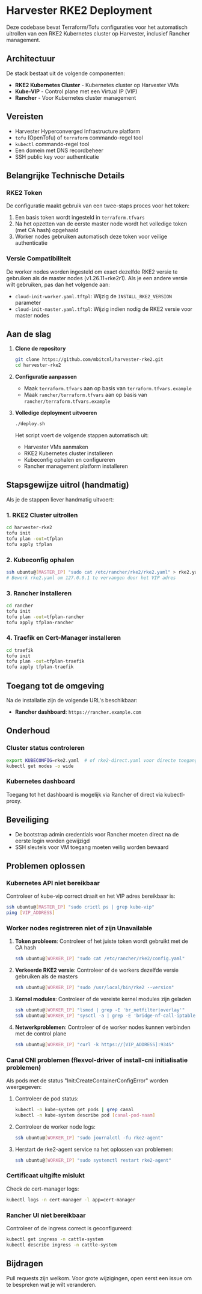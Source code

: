 # Harvester RKE2 Deployment

Deze codebase bevat Terraform/Tofu configuraties voor het automatisch uitrollen van een RKE2 Kubernetes cluster op Harvester, inclusief Rancher management.

## Architectuur

De stack bestaat uit de volgende componenten:

- **RKE2 Kubernetes Cluster** - Kubernetes cluster op Harvester VMs
- **Kube-VIP** - Control plane met een Virtual IP (VIP)
- **Rancher** - Voor Kubernetes cluster management


## Vereisten

- Harvester Hyperconverged Infrastructure platform
- `tofu` (OpenTofu) of `terraform` commando-regel tool
- `kubectl` commando-regel tool
- Een domein met DNS recordbeheer
- SSH public key voor authenticatie


## Belangrijke Technische Details

### RKE2 Token

De configuratie maakt gebruik van een twee-staps proces voor het token:
1. Een basis token wordt ingesteld in `terraform.tfvars`
2. Na het opzetten van de eerste master node wordt het volledige token (met CA hash) opgehaald
3. Worker nodes gebruiken automatisch deze token voor veilige authenticatie

### Versie Compatibiliteit

De worker nodes worden ingesteld om exact dezelfde RKE2 versie te gebruiken als de master nodes (v1.26.11+rke2r1). Als je een andere versie wilt gebruiken, pas dan het volgende aan:
- `cloud-init-worker.yaml.tftpl`: Wijzig de `INSTALL_RKE2_VERSION` parameter
- `cloud-init-master.yaml.tftpl`: Wijzig indien nodig de RKE2 versie voor master nodes


## Aan de slag

1. **Clone de repository**

   ```bash
   git clone https://github.com/mbitcnl/harvester-rke2.git
   cd harvester-rke2
   ```

2. **Configuratie aanpassen**

   - Maak `terraform.tfvars` aan op basis van `terraform.tfvars.example`
   - Maak `rancher/terraform.tfvars` aan op basis van `rancher/terraform.tfvars.example`


3. **Volledige deployment uitvoeren**

   ```bash
   ./deploy.sh
   ```

   Het script voert de volgende stappen automatisch uit:
   - Harvester VMs aanmaken
   - RKE2 Kubernetes cluster installeren
   - Kubeconfig ophalen en configureren
   - Rancher management platform installeren

## Stapsgewijze uitrol (handmatig)

Als je de stappen liever handmatig uitvoert:

### 1. RKE2 Cluster uitrollen

```bash
cd harvester-rke2
tofu init
tofu plan -out=tfplan
tofu apply tfplan
```

### 2. Kubeconfig ophalen

```bash
ssh ubuntu@[MASTER_IP] "sudo cat /etc/rancher/rke2/rke2.yaml" > rke2.yaml
# Bewerk rke2.yaml om 127.0.0.1 te vervangen door het VIP adres
```

### 3. Rancher installeren

```bash
cd rancher
tofu init
tofu plan -out=tfplan-rancher
tofu apply tfplan-rancher
```

### 4. Traefik en Cert-Manager installeren

```bash
cd traefik
tofu init
tofu plan -out=tfplan-traefik
tofu apply tfplan-traefik
```

## Toegang tot de omgeving

Na de installatie zijn de volgende URL's beschikbaar:

- **Rancher dashboard**: `https://rancher.example.com`

## Onderhoud

### Cluster status controleren

```bash
export KUBECONFIG=rke2.yaml  # of rke2-direct.yaml voor directe toegang
kubectl get nodes -o wide
```


### Kubernetes dashboard

Toegang tot het dashboard is mogelijk via Rancher of direct via kubectl-proxy.

## Beveiliging

- De bootstrap admin credentials voor Rancher moeten direct na de eerste login worden gewijzigd
- SSH sleutels voor VM toegang moeten veilig worden bewaard


## Problemen oplossen

### Kubernetes API niet bereikbaar

Controleer of kube-vip correct draait en het VIP adres bereikbaar is:

```bash
ssh ubuntu@[MASTER_IP] "sudo crictl ps | grep kube-vip"
ping [VIP_ADDRESS]
```

### Worker nodes registreren niet of zijn Unavailable

1. **Token probleem**: Controleer of het juiste token wordt gebruikt met de CA hash
   ```bash
   ssh ubuntu@[WORKER_IP] "sudo cat /etc/rancher/rke2/config.yaml"
   ```
   
2. **Verkeerde RKE2 versie**: Controleer of de workers dezelfde versie gebruiken als de masters
   ```bash
   ssh ubuntu@[WORKER_IP] "sudo /usr/local/bin/rke2 --version"
   ```

3. **Kernel modules**: Controleer of de vereiste kernel modules zijn geladen
   ```bash
   ssh ubuntu@[WORKER_IP] "lsmod | grep -E 'br_netfilter|overlay'"
   ssh ubuntu@[WORKER_IP] "sysctl -a | grep -E 'bridge-nf-call-iptables|ip_forward'"
   ```

4. **Netwerkproblemen**: Controleer of de worker nodes kunnen verbinden met de control plane
   ```bash
   ssh ubuntu@[WORKER_IP] "curl -k https://[VIP_ADDRESS]:9345"
   ```

### Canal CNI problemen (flexvol-driver of install-cni initialisatie problemen)

Als pods met de status "Init:CreateContainerConfigError" worden weergegeven:

1. Controleer de pod status:
   ```bash
   kubectl -n kube-system get pods | grep canal
   kubectl -n kube-system describe pod [canal-pod-naam]
   ```

2. Controleer de worker node logs:
   ```bash
   ssh ubuntu@[WORKER_IP] "sudo journalctl -fu rke2-agent"
   ```

3. Herstart de rke2-agent service na het oplossen van problemen:
   ```bash
   ssh ubuntu@[WORKER_IP] "sudo systemctl restart rke2-agent"
   ```

### Certificaat uitgifte mislukt

Check de cert-manager logs:

```bash
kubectl logs -n cert-manager -l app=cert-manager
```

### Rancher UI niet bereikbaar

Controleer of de ingress correct is geconfigureerd:

```bash
kubectl get ingress -n cattle-system
kubectl describe ingress -n cattle-system
```

## Bijdragen

Pull requests zijn welkom. Voor grote wijzigingen, open eerst een issue om te bespreken wat je wilt veranderen.

